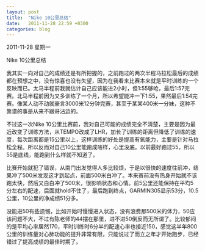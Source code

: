 ```yaml
---
layout: post
title:  "Nike 10公里总结"
date:   2011-11-28 22:59 +0300
categories: blog
---
```


2011-11-28 星期一

Nike 10公里总结

我其实一向对自己的成绩还是有所把握的，之前跑过的两次半程马拉松最后的成绩都在预想之中，没有惊喜也没有失望，因为在我看来比赛本来就是平时训练的一个反映而已。太马半程前我就估计自己应该能进2小时，但1:55够呛，最后1:57完赛。北马半程前因为又多训练了一个月，所以希望能冲一下1:55，果然最后1:54完赛。像某人动不动就豪言3000米12分钟完赛，甚至于某某400米一分妹，这种不靠谱的事是从来不跟哥沾边的。

不过这一次Nike 10公里比赛前，我对自己可能的成绩完全不清楚，主要是因为最近改变了训练方法，从TEMPO改成了LHR，加长了训练的距离但降低了训练的速度，每次距离都是15公里以上，这样训练的好处是提高有氧能力，主要是针对马拉松全程。所以反而对自己10公里能跑成啥样，心里没底。以前最好跑过55，所以55是底线，能跑到什么样就不知道了。

比赛开始就犯了错误，从南门出发觉得人多比较烦，于是以很快的速度往前冲，结果冲了500米发现这才到起点，前面500米白冲了。本来赛前没有热身开始就不该跑太快，然后又白白冲了500米，很影响状态和心情。前5公里还能保持在平均5分左右的配速，后面就hold不住了，最后跑到终点，GARMIN305显示53分，10.5公里，10公里的净成绩51分多。

没能进50有些遗憾，比如开始时慢慢进入状态，没有浪费那500米的体力，50应该问题不大，不过有陈老师的44摆在那里，进不进50倒反而无所谓了。比较郁闷的是平均心率居然170，平时训练时6分半的配速心率也接近150，感觉这半年800公里的训练量对心肺功能的提升非常有限，只能说过了而立之年才开始跑步，已经错过了提高成绩的最佳时期了。
